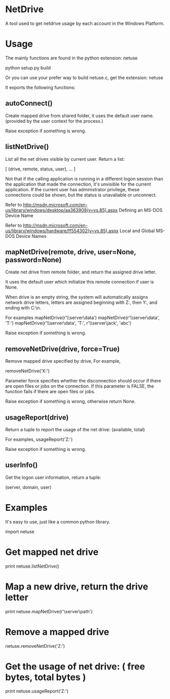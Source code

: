 NetDrive
========

A tool used to get netdrive usage by each account in the Windows Platform.


Usage
=====

The mainly functions are found in the python extension: netuse

python setup.py build

Or you can use your prefer way to build netuse.c, get the extension: netuse

It exports the following functions:

autoConnect()
-------------

Create mapped drive from shared folder, it uses the default user
name. (provided by the user context for the process.)  

Raise exception if something is wrong.

listNetDrive()
--------------

List all the net drives visible by current user. Return a list:

  [ (drive, remote, status, user), ... ] 

Not that if the calling application is running in a different logon
session than the application that made the connection, it's unvisible
for the current application. If the current user has administrator
privilege, these connections could be shown, but the status is
unavaliable or unconnect.

Refer to http://msdn.microsoft.com/en-us/library/windows/desktop/aa363908(v=vs.85).aspx
Defining an MS-DOS Device Name

Refer to http://msdn.microsoft.com/en-us/library/windows/hardware/ff554302(v=vs.85).aspx
Local and Global MS-DOS Device Names

mapNetDrive(remote, drive, user=None, password=None)
----------------------------------------------------

Create net drive from remote folder, and return the assigned drive
letter.

It uses the default user which initialize this remote connection if
user is None.

When drive is an empty string, the system will automatically assigns
network drive letters, letters are assigned beginning with Z:, then
Y:, and ending with C:\n.

For examples
  mapNetDrive(r'\\\\server\\data')
  mapNetDrive(r'\\\\server\\data', 'T:')
  mapNetDrive(r'\\\\server\\data', 'T:', r'\\\\server\\jack', 'abc')

Raise exception if something is wrong.

removeNetDrive(drive, force=True)
---------------------------------

Remove mapped drive specified by drive, For example,

  removeNetDrive('X:')

Parameter force specifies whether the disconnection should occur if
there are open files or jobs on the connection. If this parameter is
FALSE, the function fails if there are open files or jobs.

Raise exception if something is wrong, otherwise return None.

usageReport(drive)
------------------

Return a tuple to report the usage of the net drive:
  (available, total)

For examples,
  usageReport('Z:')

Raise exception if something is wrong.

userInfo()
----------

Get the logon user information, return a tuple:

  (server, domain, user)


Examples
========

It's easy to use, just like a common python library.

import netuse

# Get mapped net drive
print netuse.listNetDrive()

# Map a new drive, return the drive letter
print netuse.mapNetDrive(r'\\server\path')

# Remove a mapped drive
netuse.removeNetDrive('Z:')

# Get the usage of net drive: ( free bytes, total bytes ) 
print netuse.usageReport('Z:')
